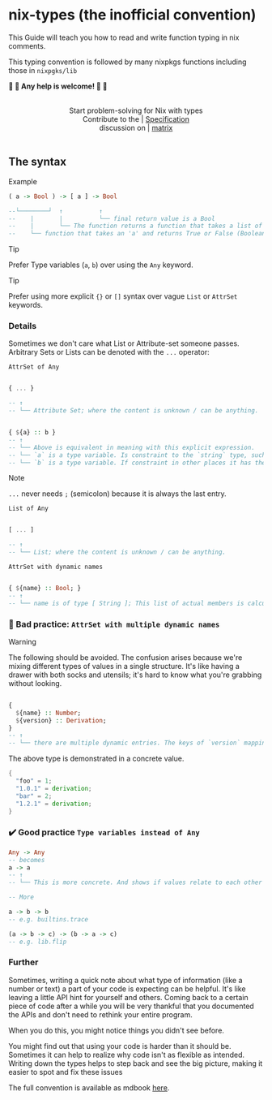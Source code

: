 <!-- markdownlint-disable MD013 -->
# nix-types (the inofficial convention)

This Guide will teach you how to read and write function typing in nix comments.

This typing convention is followed by many nixpkgs functions including those in `nixpgks/lib`

__:construction: :construction: Any help is welcome! :construction: :construction:__

<div align="center">
  <br/>
  Start problem-solving for Nix with types
  <br/>
 Contribute to the | <a href="https://typednix.dev/">Specification</a>
 <br/>
  discussion on | <a href="https://matrix.to/#/#nix-types:matrix.org">matrix<a>
  <br/>
  <br/>
</div>

## The syntax

Example

~~~haskell
( a -> Bool ) -> [ a ] -> Bool

--└────────┘  ↑          ↑
--    |       |          └── final return value is a Bool
--    |       └── The function returns a function that takes a list of type 'a'
--    └── function that takes an 'a' and returns True or False (Boolean)
~~~

> [!TIP]
> Prefer Type variables (`a`, `b`) over using the `Any` keyword.

> [!TIP]
> Prefer using more explicit `{}` or `[]` syntax over vague `List` or `AttrSet` keywords.

### Details

Sometimes we don't care what List or Attribute-set someone passes.
Arbitrary Sets or Lists can be denoted with the `...` operator:

`AttrSet of Any`

~~~haskell

{ ... }

-- ↑
-- └── Attribute Set; where the content is unknown / can be anything.


{ ${a} :: b }
-- ↑
-- └── Above is equivalent in meaning with this explicit expression.
-- └── `a` is a type variable. Is constraint to the `string` type, such that it can be used as an attribute key.
-- └── `b` is a type variable. If constraint in other places it has the `Any` type.

~~~

> [!Note]
> `...` never needs `;` (semicolon) because it is always the last entry.

`List of Any`

~~~haskell

[ ... ]

-- ↑
-- └── List; where the content is unknown / can be anything.
~~~

`AttrSet with dynamic names`

~~~haskell

{ ${name} :: Bool; }
-- ↑
-- └── name is of type [ String ]; This list of actual members is calculated at evaluation time. But we know every member has a value of type `Bool`
~~~

### 🤕 Bad practice: `AttrSet with multiple dynamic names`

> [!WARNING]
> The following should be avoided.
> The confusion arises because we're mixing different types of values in a single structure. It's like having a drawer with both socks and utensils; it's hard to know what you're grabbing without looking.

~~~haskell

{
  ${name} :: Number;
  ${version} :: Derivation;
}
-- ↑
-- └── there are multiple dynamic entries. The keys of `version` mapping to a Derivation each.
~~~

The above type is demonstrated in a concrete value.

~~~nix
{
  "foo" = 1;
  "1.0.1" = derivation;
  "bar" = 2;
  "1.2.1" = derivation;
}
~~~

### ✔️ Good practice `Type variables instead of Any`

~~~haskell
Any -> Any
-- becomes
a -> a
-- ↑
-- └── This is more concrete. And shows if values relate to each other

-- More

a -> b -> b
-- e.g. builtins.trace

(a -> b -> c) -> (b -> a -> c)
-- e.g. lib.flip
~~~

### Further

Sometimes, writing a quick note about what type of information (like a number or text) a part of your code is expecting can be helpful. It's like leaving a little API hint for yourself and others.
Coming back to a certain piece of code after a while you will be very thankful that you documented the APIs and don't need to rethink your entire program.

When you do this, you might notice things you didn't see before.

You might find out that using your code is harder than it should be. Sometimes it can help to realize why code isn't as flexible as intended.
Writing down the types helps to step back and see the big picture, making it easier to spot and fix these issues

The full convention is available as mdbook [here](https://typednix.dev).
